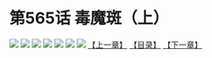 # 第565话 毒魔斑（上）
![](https://mhpic.xiaomingtaiji.net/comic/D/斗破苍穹拆分版/565话/1.jpg-zymk.middle.webp)
![](https://mhpic.xiaomingtaiji.net/comic/D/斗破苍穹拆分版/565话/2.jpg-zymk.middle.webp)
![](https://mhpic.xiaomingtaiji.net/comic/D/斗破苍穹拆分版/565话/3.jpg-zymk.middle.webp)
![](https://mhpic.xiaomingtaiji.net/comic/D/斗破苍穹拆分版/565话/4.jpg-zymk.middle.webp)
![](https://mhpic.xiaomingtaiji.net/comic/D/斗破苍穹拆分版/565话/5.jpg-zymk.middle.webp)
![](https://mhpic.xiaomingtaiji.net/comic/D/斗破苍穹拆分版/565话/6.jpg-zymk.middle.webp)
![](https://mhpic.xiaomingtaiji.net/comic/D/斗破苍穹拆分版/565话/7.jpg-zymk.middle.webp)
[【上一章】](./564.md)
[【目录】](./README.md)
[【下一章】](./566.md)
